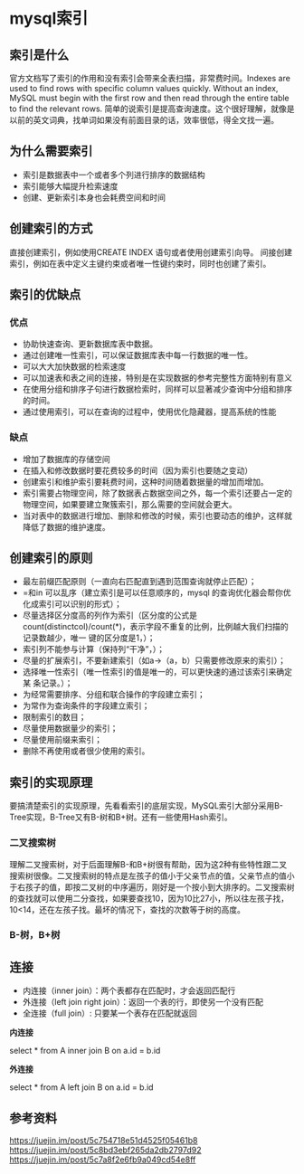 # mysql索引

## 索引是什么

官方文档写了索引的作用和没有索引会带来全表扫描，非常费时间。Indexes are used to find rows with specific column values quickly. Without an index, MySQL must begin with the first row and then read through the entire table to find the relevant rows.
简单的说索引是提高查询速度。这个很好理解，就像是以前的英文词典，找单词如果没有前面目录的话，效率很低，得全文找一遍。

## 为什么需要索引

- 索引是数据表中一个或者多个列进行排序的数据结构
- 索引能够大幅提升检索速度
- 创建、更新索引本身也会耗费空间和时间

## 创建索引的方式

直接创建索引，例如使用CREATE INDEX 语句或者使用创建索引向导。
间接创建索引，例如在表中定义主键约束或者唯一性键约束时，同时也创建了索引。

## 索引的优缺点

### 优点
- 协助快速查询、更新数据库表中数据。
- 通过创建唯一性索引，可以保证数据库表中每一行数据的唯一性。
- 可以大大加快数据的检索速度
- 可以加速表和表之间的连接，特别是在实现数据的参考完整性方面特别有意义
- 在使用分组和排序子句进行数据检索时，同样可以显著减少查询中分组和排序的时间。
- 通过使用索引，可以在查询的过程中，使用优化隐藏器，提高系统的性能

### 缺点
- 增加了数据库的存储空间
- 在插入和修改数据时要花费较多的时间（因为索引也要随之变动）
- 创建索引和维护索引要耗费时间，这种时间随着数据量的增加而增加。
- 索引需要占物理空间，除了数据表占数据空间之外，每一个索引还要占一定的物理空间，如果要建立聚簇索引，那么需要的空间就会更大。
- 当对表中的数据进行增加、删除和修改的时候，索引也要动态的维护，这样就降低了数据的维护速度。

## 创建索引的原则

- 最左前缀匹配原则（一直向右匹配直到遇到范围查询就停止匹配）；
- =和in 可以乱序（建立索引是可以任意顺序的，mysql 的查询优化器会帮你优
化成索引可以识别的形式）；
- 尽量选择区分度高的列作为索引（区分度的公式是count(distinctcol)/count(*)，表示字段不重复的比例，比例越大我们扫描的记录数越少，唯一
键的区分度是1，）；
- 索引列不能参与计算（保持列“干净”，）；
- 尽量的扩展索引，不要新建索引（如a->（a，b）只需要修改原来的索引）；
- 选择唯一性索引（唯一性索引的值是唯一的，可以更快速的通过该索引来确定某
条记录。）；
- 为经常需要排序、分组和联合操作的字段建立索引；
- 为常作为查询条件的字段建立索引；
- 限制索引的数目；
- 尽量使用数据量少的索引；
- 尽量使用前缀来索引；
- 删除不再使用或者很少使用的索引。

## 索引的实现原理

要搞清楚索引的实现原理，先看看索引的底层实现，MySQL索引大部分采用B-Tree实现，B-Tree又有B-树和B+树。还有一些使用Hash索引。


### 二叉搜索树

理解二叉搜索树，对于后面理解B-和B+树很有帮助，因为这2种有些特性跟二叉搜索树很像。二叉搜索树的特点是左孩子的值小于父亲节点的值，父亲节点的值小于右孩子的值，即按二叉树的中序遍历，刚好是一个按小到大排序的。二叉搜索树的查找就可以使用二分查找，如果要查找10，因为10比27小，所以往左孩子找，10<14，还在左孩子找。最坏的情况下，查找的次数等于树的高度。


### B-树，B+树

## 连接

- 内连接（inner join）：两个表都存在匹配时，才会返回匹配行
- 外连接（left join right join）：返回一个表的行，即使另一个没有匹配
- 全连接（full join）: 只要某一个表存在匹配就返回

**内连接**

select * from A inner join B on a.id = b.id

**外连接**

select * from A left join B on a.id = b.id

## 



## 参考资料

https://juejin.im/post/5c754718e51d4525f05461b8
https://juejin.im/post/5c8bd3ebf265da2db2797d92
https://juejin.im/post/5c7a8f2e6fb9a049cd54e8ff
